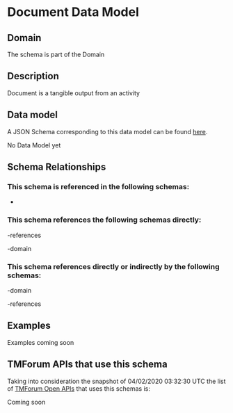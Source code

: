 # Document Data Model

## Domain

The  schema is part of the  Domain

## Description

Document is a tangible output from an activity

## Data model

A JSON Schema corresponding to this data model can be found
[here](https://github.com/tmforum-rand/schemas/blob/candidates/Common/Document.schema.json).

No Data Model yet

## Schema Relationships

### This schema is referenced in the following schemas:

-

### This schema references the following schemas directly:

-references

-domain

### This schema references directly or indirectly by the following schemas:

-domain

-references



## Examples

Examples coming soon

## TMForum APIs that use this schema

Taking into consideration the snapshot of 04/02/2020 03:32:30 UTC the list of [TMForum Open APIs](https://www.tmforum.org/open-apis/) that uses this schemas is:

Coming soon
